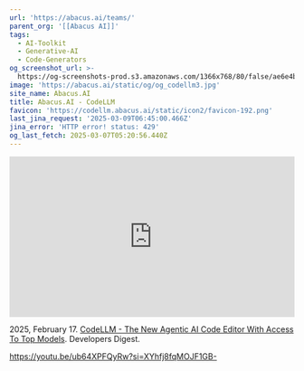 ```yaml
---
url: 'https://abacus.ai/teams/'
parent_org: '[[Abacus AI]]'
tags:
  - AI-Toolkit
  - Generative-AI
  - Code-Generators
og_screenshot_url: >-
  https://og-screenshots-prod.s3.amazonaws.com/1366x768/80/false/ae6e4be24e4edcbcb9e65baac5af5f7c4f16fbc7b269dac3a0cf78f045364d31.jpeg
image: 'https://abacus.ai/static/og/og_codellm3.jpg'
site_name: Abacus.AI
title: Abacus.AI - CodeLLM
favicon: 'https://codellm.abacus.ai/static/icon2/favicon-192.png'
last_jina_request: '2025-03-09T06:45:00.466Z'
jina_error: 'HTTP error! status: 429'
og_last_fetch: 2025-03-07T05:20:56.440Z
---
```



<iframe 
  style="aspect-ratio:16/9;width:100%;height:auto" 
  src="https://www.youtube.com/embed/ZMn8ff1vrUE?si=gAgyeKyReCplDkmr" 
  title="YouTube video player" 
  frameborder="0" 
  allow="accelerometer; autoplay; clipboard-write; encrypted-media; gyroscope; picture-in-picture; web-share" 
  referrerpolicy="strict-origin-when-cross-origin" 
  allowfullscreen
></iframe>

2025, February 17. [CodeLLM - The New Agentic AI Code Editor With Access To Top Models](https://youtu.be/ZMn8ff1vrUE?si=gAgyeKyReCplDkmr). Developers Digest.

https://youtu.be/ub64XPFQyRw?si=XYhfj8fqMOJF1GB-
